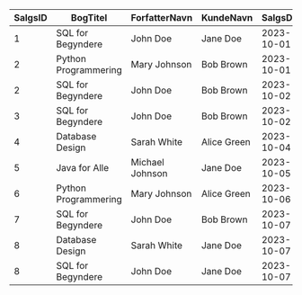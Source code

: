 | SalgsID | BogTitel             | ForfatterNavn   | KundeNavn   | SalgsDato   | AntalSolgt | PrisPrStk | TotalPris |
|---------|----------------------|-----------------|-------------|-------------|------------|-----------|-----------|
| 1       | SQL for Begyndere    | John Doe        | Jane Doe    | 2023-10-01  | 2          | 200       | 400       |
| 2       | Python Programmering | Mary Johnson    | Bob Brown   | 2023-10-01  | 1          | 250       | 250       |
| 2       | SQL for Begyndere    | John Doe        | Bob Brown   | 2023-10-02  | 1          | 200       | 250       |
| 3       | SQL for Begyndere    | John Doe        | Bob Brown   | 2023-10-02  | 1          | 200       | 200       |
| 4       | Database Design      | Sarah White     | Alice Green | 2023-10-04  | 3          | 300       | 900       |
| 5       | Java for Alle        | Michael Johnson | Jane Doe    | 2023-10-05  | 2          | 150       | 300       |
| 6       | Python Programmering | Mary Johnson    | Alice Green | 2023-10-06  | 1          | 250       | 250       |
| 7       | SQL for Begyndere    | John Doe        | Bob Brown   | 2023-10-07  | 3          | 200       | 600       |
| 8       | Database Design      | Sarah White     | Jane Doe    | 2023-10-07  | 2          | 300       | 600       |
| 8       | SQL for Begyndere    | John Doe        | Jane Doe    | 2023-10-07  | 1          | 200       | 600       |